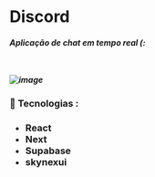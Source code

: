 <h1>Discord</h1>

<h5>Aplicação de chat em tempo real (: </>
  <br />
  <br />
  <br />
  


![image](https://user-images.githubusercontent.com/64788904/168494932-579b51df-5ebd-4d1c-afec-5bcaf6cd655d.png)

<h3>🔧 Tecnologias : <h3>
  <ul>
    <li>
    React
    </li>
     <li>
    Next
    </li>
     <li>
    Supabase
    </li>
    <li>
      skynexui
      </li>
  </ul>
